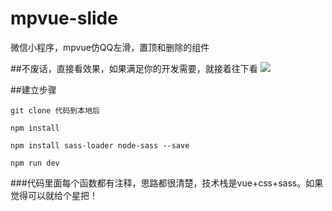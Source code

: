 # mpvue-slide


微信小程序，mpvue仿QQ左滑，置顶和删除的组件

##不废话，直接看效果，如果满足你的开发需要，就接着往下看
![](https://i.imgur.com/mDUiePZ.gif)

##建立步骤

  `git clone 代码到本地后`

   `npm install`

  `npm install sass-loader node-sass --save`

  `npm run dev`

###代码里面每个函数都有注释，思路都很清楚，技术栈是vue+css+sass。如果觉得可以就给个星把！



